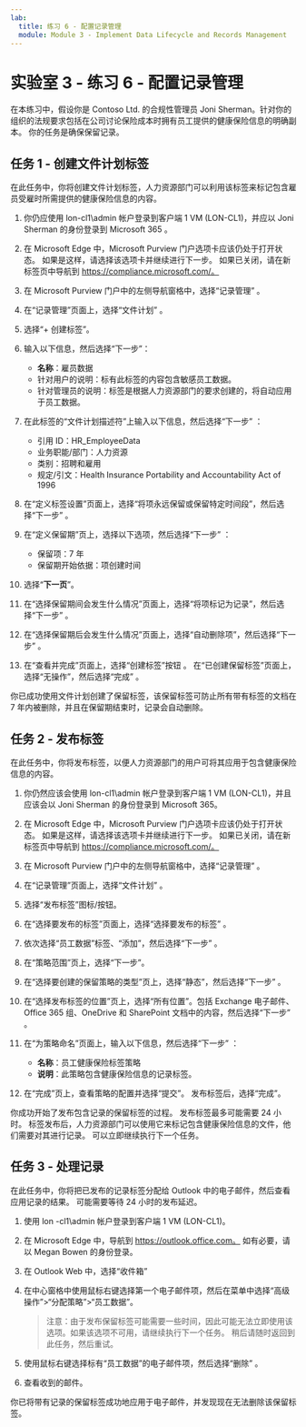 ```yaml
---
lab:
  title: 练习 6 - 配置记录管理
  module: Module 3 - Implement Data Lifecycle and Records Management
---
```


# 实验室 3 - 练习 6 - 配置记录管理

在本练习中，假设你是 Contoso Ltd. 的合规性管理员 Joni Sherman。针对你的组织的法规要求包括在公司讨论保险成本时拥有员工提供的健康保险信息的明确副本。 你的任务是确保保留记录。

## 任务 1 - 创建文件计划标签

在此任务中，你将创建文件计划标签，人力资源部门可以利用该标签来标记包含雇员受雇时所需提供的健康保险信息的内容。

1. 你仍应使用 lon-cl1\admin 帐户登录到客户端 1 VM (LON-CL1)，并应以 Joni Sherman 的身份登录到 Microsoft 365 。

1. 在 Microsoft Edge 中，Microsoft Purview 门户选项卡应该仍处于打开状态。 如果是这样，请选择该选项卡并继续进行下一步。 如果已关闭，请在新标签页中导航到 https://compliance.microsoft.com/。

1. 在 Microsoft Purview 门户中的左侧导航窗格中，选择“记录管理” 。

1. 在“记录管理”页面上，选择“文件计划” 。

1. 选择“+ 创建标签”。

1. 输入以下信息，然后选择“下一步”：

    - **名称**：雇员数据
    - 针对用户的说明：标有此标签的内容包含敏感员工数据。
    - 针对管理员的说明：标签是根据人力资源部门的要求创建的，将自动应用于员工数据。

1. 在此标签的“文件计划描述符”上输入以下信息，然后选择“下一步” ：

    - 引用 ID：HR_EmployeeData
    - 业务职能/部门：人力资源
    - 类别：招聘和雇用
    - 规定/引文：Health Insurance Portability and Accountability Act of 1996

1. 在“定义标签设置”页面上，选择“将项永远保留或保留特定时间段”，然后选择“下一步”  。

1. 在“定义保留期”页上，选择以下选项，然后选择“下一步” ：

    - 保留项：7 年
    - 保留期开始依据：项创建时间

1. 选择“**下一页**”。

1. 在“选择保留期间会发生什么情况”页面上，选择“将项标记为记录”，然后选择“下一步”  。

1. 在“选择保留期后会发生什么情况”页面上，选择“自动删除项”，然后选择“下一步”  。

1. 在“查看并完成”页面上，选择“创建标签”按钮 。  在“已创建保留标签”页面上，选择“无操作”，然后选择“完成”  。

你已成功使用文件计划创建了保留标签，该保留标签可防止所有带有标签的文档在 7 年内被删除，并且在保留期结束时，记录会自动删除。

## 任务 2 - 发布标签

在此任务中，你将发布标签，以便人力资源部门的用户可将其应用于包含健康保险信息的内容。

1. 你仍然应该会使用 lon-cl1\admin 帐户登录到客户端 1 VM (LON-CL1)，并且应该会以 Joni Sherman 的身份登录到 Microsoft 365。 

1. 在 Microsoft Edge 中，Microsoft Purview 门户选项卡应该仍处于打开状态。 如果是这样，请选择该选项卡并继续进行下一步。 如果已关闭，请在新标签页中导航到 https://compliance.microsoft.com/。

1. 在 Microsoft Purview 门户中的左侧导航窗格中，选择“记录管理” 。

1. 在“记录管理”页面上，选择“文件计划” 。

1. 选择“发布标签”图标/按钮。

1. 在“选择要发布的标签”页面上，选择“选择要发布的标签” 。

1. 依次选择“员工数据”标签、“添加”，然后选择“下一步”  。

1. 在“策略范围”页上，选择“下一步”。

1. 在“选择要创建的保留策略的类型”页上，选择“静态”，然后选择“下一步”  。

1. 在“选择发布标签的位置”页上，选择“所有位置”。包括 Exchange 电子邮件、Office 365 组、OneDrive 和 SharePoint 文档中的内容，然后选择“下一步”  。

1. 在“为策略命名”页面上，输入以下信息，然后选择“下一步” ：

    - **名称**：员工健康保险标签策略
    - **说明**：此策略包含健康保险信息的记录标签。

1. 在“完成”页上，查看策略的配置并选择“提交”。   发布标签后，选择“完成”。

你成功开始了发布包含记录的保留标签的过程。 发布标签最多可能需要 24 小时。 标签发布后，人力资源部门可以使用它来标记包含健康保险信息的文件，他们需要对其进行记录。  可以立即继续执行下一个任务。

## 任务 3 - 处理记录

在此任务中，你将把已发布的记录标签分配给 Outlook 中的电子邮件，然后查看应用记录的结果。 可能需要等待 24 小时的发布延迟。

1. 使用 lon -cl1\admin 帐户登录到客户端 1 VM (LON-CL1)。

1. 在 Microsoft Edge 中，导航到 https://outlook.office.com。 如有必要，请以 Megan Bowen 的身份登录。

1. 在 Outlook Web 中，选择“收件箱”

1. 在中心窗格中使用鼠标右键选择第一个电子邮件项，然后在菜单中选择“高级操作”>“分配策略”>“员工数据”。

    >注意：由于发布保留标签可能需要一些时间，因此可能无法立即使用该选项。如果该选项不可用，请继续执行下一个任务。 稍后请随时返回到此任务，然后重试。

1. 使用鼠标右键选择标有“员工数据”的电子邮件项，然后选择“删除” 。

1. 查看收到的邮件。

你已将带有记录的保留标签成功地应用于电子邮件，并发现现在无法删除该保留标签。
